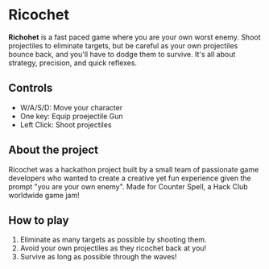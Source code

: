 # Ricochet

**Richohet** is a fast paced game where you are your own worst enemy. Shoot projectiles to eliminate targets, but be careful as your own projectiles bounce back, and you'll have to dodge them to survive. It's all about strategy, precision, and quick reflexes.

## Controls 
- W/A/S/D: Move your character
- One key: Equip proejectile Gun
- Left Click: Shoot projectiles

## About the project
Ricochet was a hackathon project built by a small team of passionate game developers who wanted to create a creative yet fun experience given the prompt "you are your own enemy". Made for Counter Spell, a Hack Club worldwide game jam!

## How to play 
1. Eliminate as many targets as possible by shooting them.
2. Avoid your own projectiles as they ricochet back at you!
3. Survive as long as possible through the waves!
